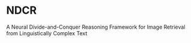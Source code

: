 # NDCR
A Neural Divide-and-Conquer Reasoning Framework for Image Retrieval from Linguistically Complex Text
